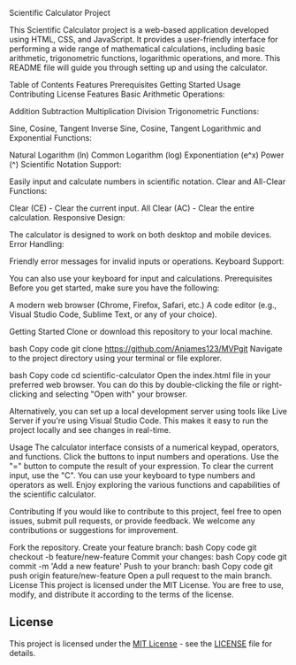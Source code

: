 Scientific Calculator Project

This Scientific Calculator project is a web-based application developed using HTML, CSS, and JavaScript. It provides a user-friendly interface for performing a wide range of mathematical calculations, including basic arithmetic, trigonometric functions, logarithmic operations, and more. This README file will guide you through setting up and using the calculator.

Table of Contents
Features
Prerequisites
Getting Started
Usage
Contributing
License
Features
Basic Arithmetic Operations:

Addition
Subtraction
Multiplication
Division
Trigonometric Functions:

Sine, Cosine, Tangent
Inverse Sine, Cosine, Tangent
Logarithmic and Exponential Functions:

Natural Logarithm (ln)
Common Logarithm (log)
Exponentiation (e^x)
Power (^)
Scientific Notation Support:

Easily input and calculate numbers in scientific notation.
Clear and All-Clear Functions:

Clear (CE) - Clear the current input.
All Clear (AC) - Clear the entire calculation.
Responsive Design:

The calculator is designed to work on both desktop and mobile devices.
Error Handling:

Friendly error messages for invalid inputs or operations.
Keyboard Support:

You can also use your keyboard for input and calculations.
Prerequisites
Before you get started, make sure you have the following:

A modern web browser (Chrome, Firefox, Safari, etc.)
A code editor (e.g., Visual Studio Code, Sublime Text, or any of your choice).

Getting Started
Clone or download this repository to your local machine.

bash
Copy code
git clone https://github.com/Anjames123/MVPgit
Navigate to the project directory using your terminal or file explorer.

bash
Copy code
cd scientific-calculator
Open the index.html file in your preferred web browser. You can do this by double-clicking the file or right-clicking and selecting "Open with" your browser.

Alternatively, you can set up a local development server using tools like Live Server if you're using Visual Studio Code. This makes it easy to run the project locally and see changes in real-time.

Usage
The calculator interface consists of a numerical keypad, operators, and functions.
Click the buttons to input numbers and operations.
Use the "=" button to compute the result of your expression.
To clear the current input, use the "C".
You can use your keyboard to type numbers and operators as well.
Enjoy exploring the various functions and capabilities of the scientific calculator.

Contributing
If you would like to contribute to this project, feel free to open issues, submit pull requests, or provide feedback. We welcome any contributions or suggestions for improvement.

Fork the repository.
Create your feature branch:
bash
Copy code
git checkout -b feature/new-feature
Commit your changes:
bash
Copy code
git commit -m 'Add a new feature'
Push to your branch:
bash
Copy code
git push origin feature/new-feature
Open a pull request to the main branch.
License
This project is licensed under the MIT License. You are free to use, modify, and distribute it according to the terms of the license.

## License
This project is licensed under the [MIT License](LICENSE) - see the [LICENSE](LICENSE) file for details.
